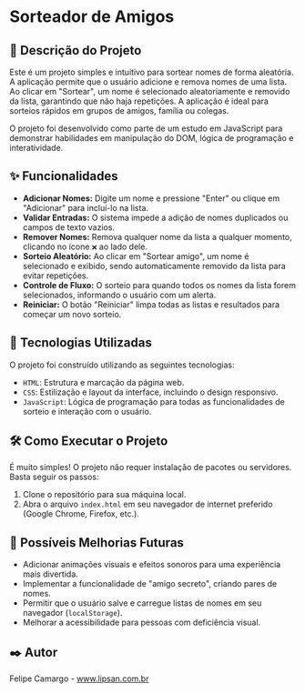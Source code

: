 # Sorteador de Amigos

## 📝 Descrição do Projeto

Este é um projeto simples e intuitivo para sortear nomes de forma aleatória. A aplicação permite que o usuário adicione e remova nomes de uma lista. Ao clicar em "Sortear", um nome é selecionado aleatoriamente e removido da lista, garantindo que não haja repetições. A aplicação é ideal para sorteios rápidos em grupos de amigos, família ou colegas.

O projeto foi desenvolvido como parte de um estudo em JavaScript para demonstrar habilidades em manipulação do DOM, lógica de programação e interatividade.

## ✨ Funcionalidades

- **Adicionar Nomes:** Digite um nome e pressione "Enter" ou clique em "Adicionar" para incluí-lo na lista.
- **Validar Entradas:** O sistema impede a adição de nomes duplicados ou campos de texto vazios.
- **Remover Nomes:** Remova qualquer nome da lista a qualquer momento, clicando no ícone `❌` ao lado dele.
- **Sorteio Aleatório:** Ao clicar em "Sortear amigo", um nome é selecionado e exibido, sendo automaticamente removido da lista para evitar repetições.
- **Controle de Fluxo:** O sorteio para quando todos os nomes da lista forem selecionados, informando o usuário com um alerta.
- **Reiniciar:** O botão "Reiniciar" limpa todas as listas e resultados para começar um novo sorteio.

## 🚀 Tecnologias Utilizadas

O projeto foi construído utilizando as seguintes tecnologias:

- `HTML`: Estrutura e marcação da página web.
- `CSS`: Estilização e layout da interface, incluindo o design responsivo.
- `JavaScript`: Lógica de programação para todas as funcionalidades de sorteio e interação com o usuário.

## 🛠️ Como Executar o Projeto

É muito simples! O projeto não requer instalação de pacotes ou servidores. Basta seguir os passos:

1. Clone o repositório para sua máquina local.
2. Abra o arquivo `index.html` em seu navegador de internet preferido (Google Chrome, Firefox, etc.).

## 🔮 Possíveis Melhorias Futuras

-   Adicionar animações visuais e efeitos sonoros para uma experiência mais divertida.
-   Implementar a funcionalidade de "amigo secreto", criando pares de nomes.
-   Permitir que o usuário salve e carregue listas de nomes em seu navegador (`localStorage`).
-   Melhorar a acessibilidade para pessoas com deficiência visual.

## ✒️ Autor

Felipe Camargo - www.lipsan.com.br
